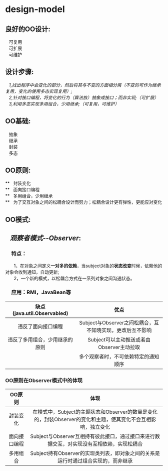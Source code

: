 # design-model

## 良好的OO设计:  
&nbsp;&nbsp;&nbsp;可复用  
&nbsp;&nbsp;&nbsp;可扩展  
&nbsp;&nbsp;&nbsp;可维护  

## 设计步骤:  
&nbsp;&nbsp;&nbsp;*1,找出程序中会变化的部分，然后将其与不变的方面相分离（不变的可作为继承复用，变化的使用多态实现复用）;*  
&nbsp;&nbsp;&nbsp;*2,针对接口编程，将变化的行为（算法族）抽象成接口；而非实现;（可扩展）*  
&nbsp;&nbsp;&nbsp;*3,利用多态实现多用组合，少用继承;（可复用，可维护）*  


## OO基础:  
&nbsp;&nbsp;&nbsp;抽象  
&nbsp;&nbsp;&nbsp;继承  
&nbsp;&nbsp;&nbsp;封装  
&nbsp;&nbsp;&nbsp;多态  
  
## OO原则:  
**&nbsp;&nbsp;&nbsp;封装变化  
**&nbsp;&nbsp;&nbsp;面向接口编程  
**&nbsp;&nbsp;&nbsp;多用组合，少用继承  
**&nbsp;&nbsp;&nbsp;为了交互对象之间的松耦合设计而努力；松耦合设计更有弹性，更能应对变化  

## OO模式:  
## *&nbsp;&nbsp;&nbsp;观察者模式--Observer*:  
### &nbsp;&nbsp;&nbsp;&nbsp;&nbsp;特点：  
&nbsp;&nbsp;&nbsp;&nbsp;&nbsp;&nbsp;&nbsp;1，在对象之间定义**一对多的依赖**，当subject对象的**状态改变**时候，依赖他的对象会收到通知，自动更新;  
&nbsp;&nbsp;&nbsp;&nbsp;&nbsp;&nbsp;&nbsp;2，一个新的模式，以松耦合方式在一系列对象之间沟通状态。  
### &nbsp;&nbsp;&nbsp;&nbsp;&nbsp;应用：RMI，JavaBean等


|缺点(java.util.Observabled)|优点|  
|:--:|:--:|
|违反了面向接口编程|Subject与Observer之间松耦合，互不知晓实现，更改后互不影响|
|违反了多用组合，少用继承的原则|Subject可以主动推送或者由Observer主动拉取|
|&nbsp;&nbsp;&nbsp;&nbsp;&nbsp;|多个观察者时，不可依赖特定的通知顺序|

### OO原则在Observer模式中的体现  
|  OO原则  |  体现  |
|:------:|:------:|
|封装变化|在模式中，Subject的主题状态和Observer的数量是变化的，封装Observer的变化和主题，使其变化不会互相影响，独立变化|
|面向接口编程|Subject与Observer互相持有彼此接口，通过接口来进行数据交互，对实现没有互相依赖，实现松耦合|
|多用组合|Subject持有Observer的实现类列表，即对象之间的关系是运行时通过组合实现的，而非继承|
